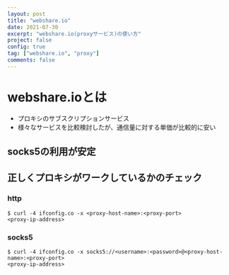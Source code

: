 ```yaml
---
layout: post
title: "webshare.io"
date: 2021-07-30
excerpt: "webshare.io(proxyサービス)の使い方"
project: false
config: true
tag: ["webshare.io", "proxy"]
comments: false
---
```


# webshare.ioとは
 - プロキシのサブスクリプションサービス
 - 様々なサービスを比較検討したが、通信量に対する単価が比較的に安い

## socks5の利用が安定

## 正しくプロキシがワークしているかのチェック

### http

```console
$ curl -4 ifconfig.co -x <proxy-host-name>:<proxy-port>
<proxy-ip-address>
```

### socks5

```console
$ curl -4 ifconfig.co -x socks5://<username>:<password>@<proxy-host-name>:<proxy-port>
<proxy-ip-address>
```


